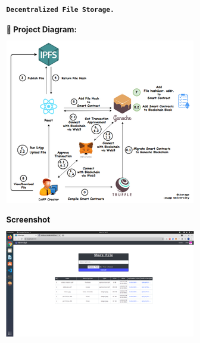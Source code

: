 ## ``` Decentralized File Storage. ```


## 🔧 Project Diagram:
![Project Diagram](https://github.com/kuluruvineeth/dstorage/blob/master/screenshots/flowdiagram.png)

## Screenshot
![dstorage](https://github.com/kuluruvineeth/dstorage/blob/master/screenshots/dstorage.png)

